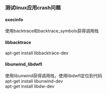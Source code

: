 ### 测试linux应用crash问题  

#### execinfo  
使用backtrace和backtrace_symbols获得调用栈  

#### libbacktrace  
apt-get install libbacktrace-dev  

#### libunwind_libdwfl  
使用libunwind获得调用栈，使用libdwfl定位到代码  
apt-get install libunwind-dev  
apt-get install libdw-dev  